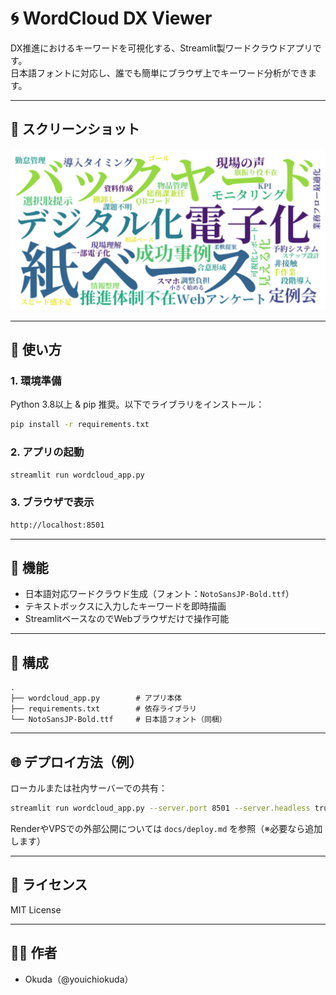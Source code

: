 
# 🌀 WordCloud DX Viewer

DX推進におけるキーワードを可視化する、Streamlit製ワードクラウドアプリです。  
日本語フォントに対応し、誰でも簡単にブラウザ上でキーワード分析ができます。

---

## 📸 スクリーンショット

![screenshot](https://github.com/youichiokuda/wordcloud/blob/main/screenshot.png)

---

## 🚀 使い方

### 1. 環境準備

Python 3.8以上 & pip 推奨。以下でライブラリをインストール：

```bash
pip install -r requirements.txt
```

### 2. アプリの起動

```bash
streamlit run wordcloud_app.py
```

### 3. ブラウザで表示

```bash
http://localhost:8501
```

---

## 📝 機能

- 日本語対応ワードクラウド生成（フォント：`NotoSansJP-Bold.ttf`）
- テキストボックスに入力したキーワードを即時描画
- StreamlitベースなのでWebブラウザだけで操作可能

---

## 📁 構成

```
.
├── wordcloud_app.py        # アプリ本体
├── requirements.txt        # 依存ライブラリ
└── NotoSansJP-Bold.ttf     # 日本語フォント（同梱）
```

---

## 🌐 デプロイ方法（例）

ローカルまたは社内サーバーでの共有：

```bash
streamlit run wordcloud_app.py --server.port 8501 --server.headless true
```

RenderやVPSでの外部公開については `docs/deploy.md` を参照（※必要なら追加します）

---

## 📄 ライセンス

MIT License

---

## 🙋‍♂️ 作者

- Okuda（@youichiokuda）
